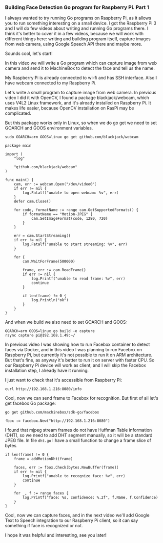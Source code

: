 ### Building Face Detection Go program for Raspberry Pi. Part 1

I always wanted to try running Go programs on Raspberry Pi, as it allows you to run something interesting on a small device. I got the Raspberry Pi 3 and I will do few videos about writing and running Go programs there. I think it's better to cover it in a few videos, because we will work with different things here: writing and building program itself, capture images from web camera, using Google Speech API there and maybe more.

Sounds cool, let's start!

In this video we will write a Go program which can capture image from web camera and send it to MachineBox to detect the face and tell us the name.

My Raspberry Pi is already connected to wi-fi and has SSH interface. Also I have webcam connected to my Raspberry Pi.

Let's write a small program to capture image from web camera. In previous video I did it with OpenCV, I found a package blackjack/webcam, which uses V4L2 Linux framework, and it's already installed on Raspberry Pi. It makes life easier, because OpenCV installation on RasPi may be complicated.

But this package works only in Linux, so when we do go get we need to set GOARCH and GOOS environment variables.

```
sudo GOARCH=arm GOOS=linux go get github.com/blackjack/webcam
```

```
package main

import (
	"log"

	"github.com/blackjack/webcam"
)

func main() {
	cam, err := webcam.Open("/dev/video0")
	if err != nil {
		log.Fatalf("unable to open webcam: %v", err)
	}
	defer cam.Close()

	for code, formatName := range cam.GetSupportedFormats() {
		if formatName == "Motion-JPEG" {
			cam.SetImageFormat(code, 1280, 720)
		}
	}

	err = cam.StartStreaming()
	if err != nil {
		log.Fatalf("unable to start streaming: %v", err)
	}

	for {
		cam.WaitForFrame(500000)

		frame, err := cam.ReadFrame()
		if err != nil {
			log.Printf("unable to read frame: %v", err)
			continue
		}

		if len(frame) != 0 {
			log.Println("ok")
		}
	}
}
```

And when we build we also need to set GOARCH and GOOS:

```
GOARCH=arm GOOS=linux go build -o capture
rsync capture pi@192.168.1.49:~/
```

In previous video I was showing how to run Facebox container to detect faces via Docker, and in this video I was planning to run Facebox on Raspberry Pi, but currently it's not possible to run it on ARM architecture. But that's fine, as anyway it's better to run it on server with faster CPU. So our Raspberry Pi device will work as client, and I will skip the Facebox installation step, I already have it running.

I just want to check that it's accessible from Raspberry Pi:
```
curl http://192.168.1.216:8080/info
```

Cool, now we can send frame to Facebox for recognition. But first of all let's get facebox Go package:
```
go get github.com/machinebox/sdk-go/facebox
```

```
fbox := facebox.New("http://192.168.1.216:8080")
```

I found that mjpeg stream frames do not have Huffman Table information (DHT), so we need to add DHT segment manually, so it will be a standard JPEG file. In file `dht.go` I have a small function to change a frame slice of bytes.

```
if len(frame) != 0 {
	frame = addMotionDht(frame)

	faces, err := fbox.Check(bytes.NewBuffer(frame))
	if err != nil {
		log.Printf("unable to recognize face: %v", err)
		continue
	}

	for _, f := range faces {
		log.Printf("face: %s, confidence: %.2f", f.Name, f.Confidence)
	}
}
```

Cool, now we can capture faces, and in the next video we'll add Google Text to Speech integration to our Raspberry Pi client, so it can say something if face is recognized or not.

I hope it was helpful and interesting, see you later!
